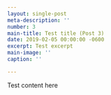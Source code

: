 ```yaml
---
layout: single-post
meta-description: ''
number: 3
main-title: Test title (Post 3)
date: 2019-02-05 00:00:00 -0600
excerpt: Test excerpt
main-image: ''
caption: ''

---
```

Test content here